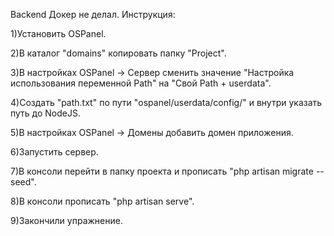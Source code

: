 Backend
Докер не делал.
Инструкция:

1)Установить OSPanel.

2)В каталог "domains" копировать папку "Project".

3)В настройках OSPanel -> Сервер сменить значение "Настройка использования переменной Path" на "Свой Path + userdata".

4)Создать "path.txt" по пути "ospanel/userdata/config/" и внутри указать путь до NodeJS.

5)В настройках OSPanel -> Домены добавить домен приложения.

6)Запустить сервер.

7)В консоли перейти в папку проекта и прописать "php artisan migrate --seed".

8)В консоли прописать "php artisan serve".

9)Закончили упражнение.
